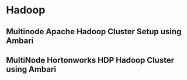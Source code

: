 # Hadoop
## Multinode Apache Hadoop Cluster Setup using Ambari
## MultiNode Hortonworks HDP Hadoop Cluster using Ambari
